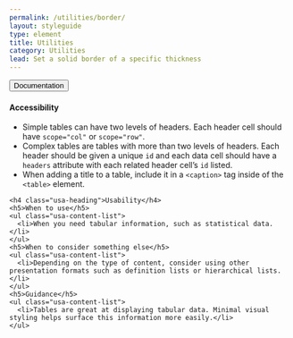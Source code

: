 ```yaml
---
permalink: /utilities/border/
layout: styleguide
type: element
title: Utilities
category: Utilities
lead: Set a solid border of a specific thickness
---
```


<div class="usa-accordion-bordered">
  <button class="usa-button-unstyled usa-accordion-button"
      aria-expanded="true" aria-controls="table-docs">
    Documentation
  </button>
  <div id="table-docs" aria-hidden="false" class="usa-accordion-content">
    <h4 class="usa-heading">Accessibility</h4>
    <ul class="usa-content-list">
      <li>Simple tables can have two levels of headers. Each header cell should have <code>scope=<wbr>"col"</code> or <code>scope=<wbr>"row"</code>.</li>
      <li>Complex tables are tables with more than two levels of headers. Each header should be given a unique <code>id</code> and each data cell should have a <code>headers</code> attribute with each related header cell’s <code>id</code> listed.</li>
      <li>When adding a title to a table, include it in a <code>&lt;caption&gt;</code> tag inside of the <code>&lt;table&gt;</code> element.</li>
    </ul>

    <h4 class="usa-heading">Usability</h4>
    <h5>When to use</h5>
    <ul class="usa-content-list">
      <li>When you need tabular information, such as statistical data.</li>
    </ul>
    <h5>When to consider something else</h5>
    <ul class="usa-content-list">
      <li>Depending on the type of content, consider using other presentation formats such as definition lists or hierarchical lists. </li>
    </ul>
    <h5>Guidance</h5>
    <ul class="usa-content-list">
      <li>Tables are great at displaying tabular data. Minimal visual styling helps surface this information more easily.</li>
    </ul>
  </div>
</div>
